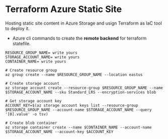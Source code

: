 # Terraform Azure Static Site

Hosting static site content in Azure Storage and usign Terraform as IaC tool to deploy it.

- Azure cli commands to create the **remote backend** for terraform statefile.

```
RESOURCE_GROUP_NAME= write yours
STORAGE_ACCOUNT_NAME= write yours
CONTAINER_NAME= write yours

# Create resource group
az group create --name $RESOURCE_GROUP_NAME --location eastus

# Create storage account
az storage account create --resource-group $RESOURCE_GROUP_NAME --name $STORAGE_ACCOUNT_NAME --sku Standard_LRS --encryption-services blob

# Get storage account key
ACCOUNT_KEY=$(az storage account keys list --resource-group $RESOURCE_GROUP_NAME --account-name $STORAGE_ACCOUNT_NAME --query '[0].value' -o tsv)

# Create blob container
az storage container create --name $CONTAINER_NAME --account-name $STORAGE_ACCOUNT_NAME --account-key $ACCOUNT_KEY
```
